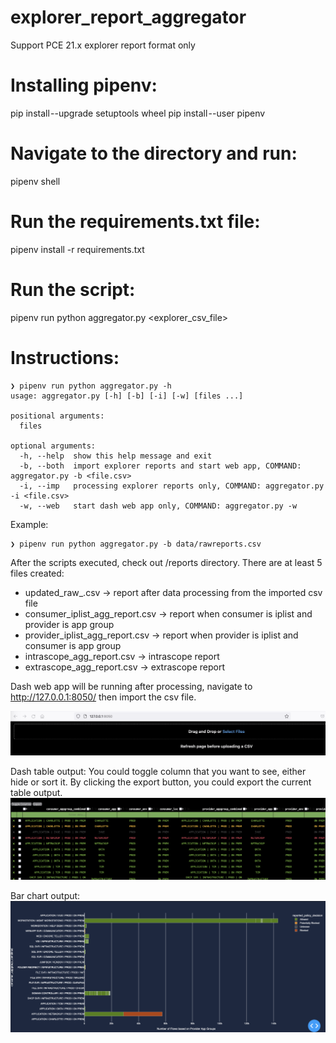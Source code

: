 # explorer_report_aggregator
Support PCE 21.x explorer report format only

# Installing pipenv:
pip install --upgrade setuptools wheel
pip install --user pipenv

# Navigate to the directory and run:
pipenv shell

# Run the requirements.txt file:
pipenv install -r requirements.txt

# Run the script:
pipenv run python aggregator.py <explorer_csv_file>

# Instructions:
```
❯ pipenv run python aggregator.py -h
usage: aggregator.py [-h] [-b] [-i] [-w] [files ...]

positional arguments:
  files

optional arguments:
  -h, --help  show this help message and exit
  -b, --both  import explorer reports and start web app, COMMAND: aggregator.py -b <file.csv>
  -i, --imp   processing explorer reports only, COMMAND: aggregator.py -i <file.csv>
  -w, --web   start dash web app only, COMMAND: aggregator.py -w
```

Example:
```
❯ pipenv run python aggregator.py -b data/rawreports.csv          
```


After the scripts executed, check out /reports directory.
There are at least 5 files created:
- updated_raw_<date>.csv -> report after data processing from the imported csv file
- consumer_iplist_agg_report<date>.csv -> report when consumer is iplist and provider is app group
- provider_iplist_agg_report<date>.csv -> report when provider is iplist and consumer is app group
- intrascope_agg_report<date>.csv -> intrascope report
- extrascope_agg_report<date>.csv -> extrascope report

Dash web app will be running after processing, navigate to http://127.0.0.1:8050/ then import the csv file.
  
![Alt text](https://github.com/boons1215/explorer_report_aggregator/blob/main/mainpage.png)

Dash table output:
You could toggle column that you want to see, either hide or sort it. 
By clicking the export button, you could export the current table output.
![Alt text](https://github.com/boons1215/explorer_report_aggregator/blob/main/dashtable.png)
  
Bar chart output:
![Alt text](https://github.com/boons1215/explorer_report_aggregator/blob/main/barchart.png)
  
